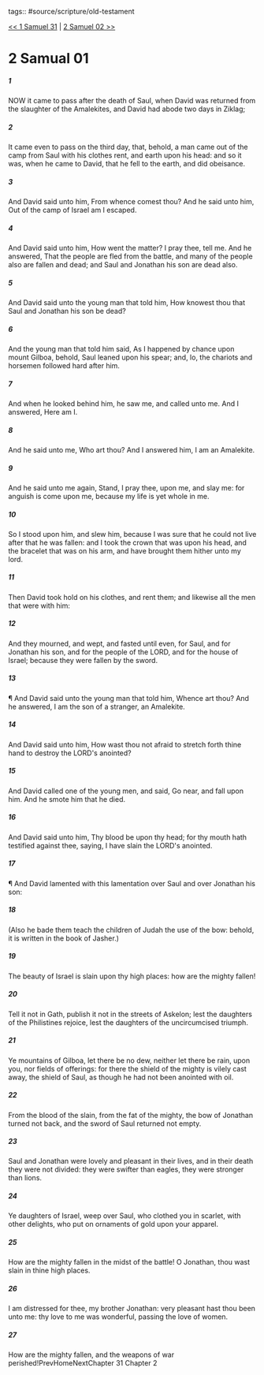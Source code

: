 tags:: #source/scripture/old-testament

[<< 1 Samuel 31](/old-testament/09_1_Samuel/1_Samuel_31.md) | [2 Samuel 02 >>](/old-testament/10_2_Samuel/2_Samuel_02.md)

# 2 Samual 01

##### 1

NOW it came to pass after the death of Saul, when David was returned from the slaughter of the Amalekites, and David had abode two days in Ziklag;

##### 2

It came even to pass on the third day, that, behold, a man came out of the camp from Saul with his clothes rent, and earth upon his head: and so it was, when he came to David, that he fell to the earth, and did obeisance.

##### 3

And David said unto him, From whence comest thou? And he said unto him, Out of the camp of Israel am I escaped.

##### 4

And David said unto him, How went the matter? I pray thee, tell me. And he answered, That the people are fled from the battle, and many of the people also are fallen and dead; and Saul and Jonathan his son are dead also.

##### 5

And David said unto the young man that told him, How knowest thou that Saul and Jonathan his son be dead?

##### 6

And the young man that told him said, As I happened by chance upon mount Gilboa, behold, Saul leaned upon his spear; and, lo, the chariots and horsemen followed hard after him.

##### 7

And when he looked behind him, he saw me, and called unto me. And I answered, Here am I.

##### 8

And he said unto me, Who art thou? And I answered him, I am an Amalekite.

##### 9

And he said unto me again, Stand, I pray thee, upon me, and slay me: for anguish is come upon me, because my life is yet whole in me.

##### 10

So I stood upon him, and slew him, because I was sure that he could not live after that he was fallen: and I took the crown that was upon his head, and the bracelet that was on his arm, and have brought them hither unto my lord.

##### 11

Then David took hold on his clothes, and rent them; and likewise all the men that were with him:

##### 12

And they mourned, and wept, and fasted until even, for Saul, and for Jonathan his son, and for the people of the LORD, and for the house of Israel; because they were fallen by the sword.

##### 13

¶ And David said unto the young man that told him, Whence art thou? And he answered, I am the son of a stranger, an Amalekite.

##### 14

And David said unto him, How wast thou not afraid to stretch forth thine hand to destroy the LORD's anointed?

##### 15

And David called one of the young men, and said, Go near, and fall upon him. And he smote him that he died.

##### 16

And David said unto him, Thy blood be upon thy head; for thy mouth hath testified against thee, saying, I have slain the LORD's anointed.

##### 17

¶ And David lamented with this lamentation over Saul and over Jonathan his son:

##### 18

(Also he bade them teach the children of Judah the use of the bow: behold, it is written in the book of Jasher.)

##### 19

The beauty of Israel is slain upon thy high places: how are the mighty fallen!

##### 20

Tell it not in Gath, publish it not in the streets of Askelon; lest the daughters of the Philistines rejoice, lest the daughters of the uncircumcised triumph.

##### 21

Ye mountains of Gilboa, let there be no dew, neither let there be rain, upon you, nor fields of offerings: for there the shield of the mighty is vilely cast away, the shield of Saul, as though he had not been anointed with oil.

##### 22

From the blood of the slain, from the fat of the mighty, the bow of Jonathan turned not back, and the sword of Saul returned not empty.

##### 23

Saul and Jonathan were lovely and pleasant in their lives, and in their death they were not divided: they were swifter than eagles, they were stronger than lions.

##### 24

Ye daughters of Israel, weep over Saul, who clothed you in scarlet, with other delights, who put on ornaments of gold upon your apparel.

##### 25

How are the mighty fallen in the midst of the battle! O Jonathan, thou wast slain in thine high places.

##### 26

I am distressed for thee, my brother Jonathan: very pleasant hast thou been unto me: thy love to me was wonderful, passing the love of women.

##### 27

How are the mighty fallen, and the weapons of war perished!PrevHomeNextChapter 31&nbsp;Chapter 2
